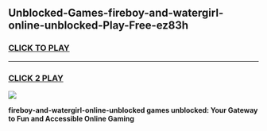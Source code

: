 
## Unblocked-Games-fireboy-and-watergirl-online-unblocked-Play-Free-ez83h
<h3>
<a href="https://premium76.site?title=fireboy-and-watergirl-online-unblocked&ref=21A">CLICK TO PLAY</a></h3>
<hr>

<h3>
<a href="https://premium76.site?title=fireboy-and-watergirl-online-unblocked&ref=21A">CLICK 2 PLAY</a>
  
</h3>

<a href="https://premium76.site?title=fireboy-and-watergirl-online-unblocked&ref=21A"><img src="https://clearcache.store/games.png"></a>


**fireboy-and-watergirl-online-unblocked games unblocked: Your Gateway to Fun and Accessible Online Gaming**
